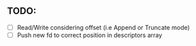 ## TODO:

- [ ] Read/Write considering offset (i.e Append or Truncate mode)
- [ ] Push new fd to correct position in descriptors array 